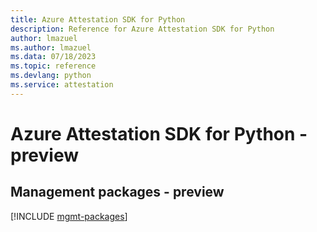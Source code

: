 ```yaml
---
title: Azure Attestation SDK for Python
description: Reference for Azure Attestation SDK for Python
author: lmazuel
ms.author: lmazuel
ms.data: 07/18/2023
ms.topic: reference
ms.devlang: python
ms.service: attestation
---
```

# Azure Attestation SDK for Python - preview

## Management packages - preview
[!INCLUDE [mgmt-packages](attestation-mgmt-index.md)]